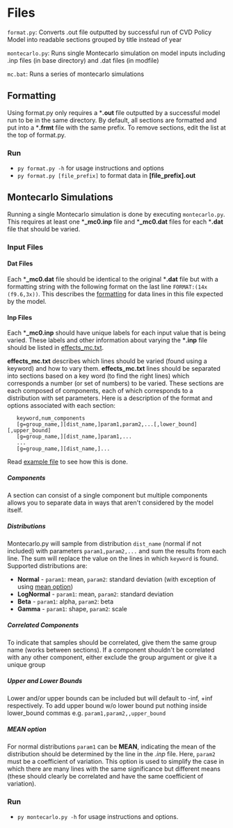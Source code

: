 # Files

`format.py`: Converts .out file outputted by successful run of CVD Policy Model into readable sections grouped by title instead of year

`montecarlo.py`: Runs single Montecarlo simulation on model inputs including .inp files (in base directory) and .dat files (in modfile)

`mc.bat`: Runs a series of montecarlo simulations

## Formatting

Using format.py only requires a ***.out** file outputted by a successful model run to be in the same directory. By default, all sections are formatted and put into a ***.frmt** file with the same prefix. To remove sections, edit the list at the top of format.py. 

### Run
- `py format.py -h` for usage instructions and options
- `py format.py [file_prefix]` to format data in **[file_prefix].out**

## Montecarlo Simulations

Running a single Montecarlo simulation is done by executing `montecarlo.py`. This requires at least one ***_mc0.inp** file and ***_mc0.dat** files for each ***.dat** file that should be varied. 

### Input Files

#### Dat Files

Each ***_mc0.dat** file should be identical to the original ***.dat** file but with a formatting string with the following format on the last line `FORMAT:(14x (f9.6,3x))`. This describes the [formatting](#Dat-Formatting) for data lines in this file expected by the model. 

#### Inp Files

Each ***_mc0.inp**  should have unique labels for each input value that is being varied. These labels and other information about varying the ***.inp** file should be listed in [effects_mc.txt](samples/effects_mc).

**effects_mc.txt** describes which lines should be varied (found using a keyword) and how to vary them. **effects_mc.txt** lines should be separated into sections based on a key word (to find the right lines) which corresponds a number (or set of numbers) to be varied. These sections are each composed of components, each of which corresponds to a distribution with set parameters. Here is a description of the format and options associated with each section: 

 ```
    keyword,num_components 
    [g=group_name,][dist_name,]param1,param2,...[,lower_bound][,upper_bound]  
    [g=group_name,][dist_name,]param1,...   
    ... 
    [g=group_name,][dist_name,]...
 ```
Read [example file](examples/effects_mc.txt) to see how this is done.

##### Components
A section can consist of a single component but multiple components allows you to separate data in ways that aren't considered by the model itself. 

##### Distributions
Montecarlo.py will sample from distribution `dist_name` (normal if not included) with parameters `param1,param2,...` and sum the results from each line. The sum will replace the value on the lines in which `keyword` is found. Supported distributions are:

- **Normal** - `param1`: mean, `param2`: standard deviation (with exception of using [mean option](#MEAN-Option))
- **LogNormal** - `param1`: mean, `param2`: standard deviation 
- **Beta** - `param1`: alpha, `param2`: beta
- **Gamma** - `param1`: shape, `param2`: scale

##### Correlated Components
To indicate that samples should be correlated, give them the same group name (works between sections). If a component shouldn't be correlated with any other component, either exclude the group argument or give it a unique group

##### Upper and Lower Bounds
Lower and/or upper bounds can be included but will default to -inf, +inf respectively. To add upper bound w/o lower bound put nothing inside lower_bound commas e.g. `param1,param2,,upper_bound`

##### MEAN option

For normal distributions `param1` can be **MEAN**, indicating the mean of the distribution should be determined by the line in the *.inp* file. Here, `param2` must be a coefficient of variation. This option is used to simplify the case in which there are many lines with the same significance but different means (these should clearly be correlated and have the same coefficient of variation).

### Run
- `py montecarlo.py -h` for usage instructions and options.

